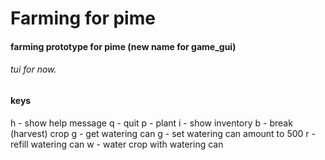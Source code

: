 # Farming for pime

#### farming prototype for pime (new name for game_gui)

###### tui for now.

#### keys
h - show help message
q - quit
p - plant
i - show inventory
b - break (harvest) crop
g - get watering can
g - set watering can amount to 500
r - refill watering can
w - water crop with watering can
